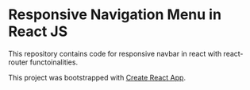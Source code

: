 # Responsive Navigation Menu in React JS

This repository contains code for responsive navbar in react with react-router functoinalities.

This project was bootstrapped with [Create React App](https://github.com/facebook/create-react-app).
